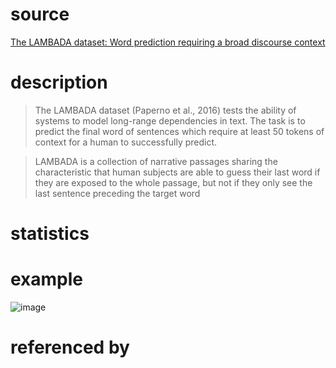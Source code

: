 # source
[The LAMBADA dataset: Word prediction requiring a broad discourse context](https://arxiv.org/pdf/1606.06031.pdf)
# description
>The LAMBADA dataset (Paperno et al., 2016) tests the
ability of systems to model long-range dependencies in
text. The task is to predict the final word of sentences
which require at least 50 tokens of context for a human to
successfully predict.

>LAMBADA
is a collection of narrative passages sharing the characteristic that human subjects
are able to guess their last word if they
are exposed to the whole passage, but not
if they only see the last sentence preceding the target word
# statistics

# example
![image](https://user-images.githubusercontent.com/51369075/97125037-7a8f0700-176d-11eb-90f3-a2692c32628c.png)

# referenced by
